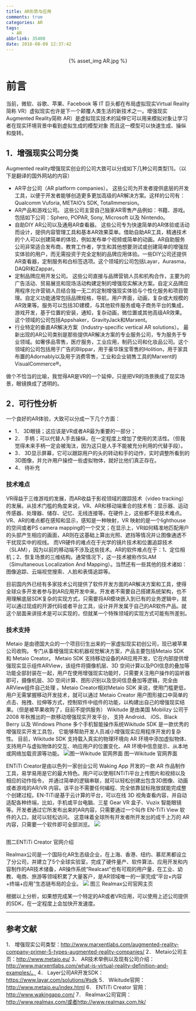 ```yaml
---
title: AR形势与应用
comments: true
categories: AR
tags:
  - AR
abbrlink: 35408
date: 2016-08-09 12:37:42
---
```


<center>{% asset_img AR.jpg %}</center>

# 前言
<p ID="div-border-left-red">当前，微软、谷歌、苹果、Facebook 等 IT 巨头都在布局虚拟现实Virtual Reality简称 VR）虚拟现实也许是下一个颠覆人类生活的新技术之一。增强现实Augmented Reality简称 AR）是虚拟现实技术的延伸它可以用来模拟对象让学习者在现实环境背景中看到虚拟生成的模型对象 而且这一模型可以快速生成、操纵和旋转。</p>

<!-- more -->

## 1．增强现实公司分类
Augmented reality增强现实创业的公司大致可以分成如下几种公司类型[1]。（以下是翻译的国外网站的内容）

-	AR平台公司（AR platform companies）。
这些公司为开发者提供底层的开发工具，以便于开发者能够创造更多更加高级的AR解决方案。这样的公司有：Qualcomm Vuforia, METAIO’s SDK, TotalImmersion。
-   AR产品和游戏公司。
这些公司主营自己独家AR零售产品例如：书籍、游戏。包括如下公司：Sphero, POPAR, Sony, Microsoft 以及 Nintendo。
-	自助DIY AR公司以及通用AR查看器。
这些公司专为快速简单的AR体验或活动而设计，提供内容管理工具和基本AR效果菜单。借助自助AR工具，精通技术的个人可以创建简单的体验，例如发布单个视频或简单的动画。AR自助服务公司非常适合发布商，教育工作者，学生和其他想要测试或创建简单的增强现实体验的用户，而无需投资于完全定制的品牌应用体验。一些DIY公司还提供AR查看器，定制服务和白标签选项。这个领域的公司包括Layar，Aurasma，DAQRI和Zappar。
-	定制品牌应用开发公司。
这些公司直接与品牌营销人员和机构合作，主要为的广告活动、贸易展览和现场活动构建定制的增强现实解决方案。自定义品牌应用程序允许营销人员结合独一无二的定制增强现实体验与个性化服务和项目管理。自定义功能通常包括品牌规格，导航，用户界面，动画，复杂或大规模的AR效果等。服务可以包括3D建模，与其他软件服务或电子商务平台的集成，游戏开发，基于位置的安装，通知，复杂动画，微位置或其他高级AR效果。这个领域的公司包括Appshaker，GravityJack和Marxent。
-	行业特定的垂直AR解决方案（Industry-specific vertical AR solutions）。
最新出现的AR公司类别是那些提供AR解决方案的专业服务公司，专为服务于专业领域。如奢侈品零售，医疗服务，工业应用，制药公司和化妆品公司。这个领域的公司包括用于广告的Blippar，用于豪华珠宝零售的Holition，用于家具布置的Adornably以及用于消费零售，工业和企业销售工具的Marxent的VisualCommerce®。

做个不恰当的比喻，我觉得AR是VR的一个延伸，只是把VR的场景换成了现实场景，眼镜换成了透明的。

## 2．可行性分析
一个良好的AR体验，大致可以分成一下几个方面：
- 1．	3D眼镜；这应该是VR或者AR最为重要的一部分；
- 2．	手柄；可以代替人手去操纵，在一定程度上增加了使用的灵活性。（但我觉得未来手柄一定会被淘汰，因为这只是人手不能被充分利用的代替手段）。
- 3．	3D显示屏幕，它可以跟踪用户的头的转动和手的动作，实时调整所看到的3D图像，并允许用户操控一些虚拟物体，就好比他们真正存在。
- 4．	待补充

###	技术难点
VR得益于三维游戏的发展，而AR收益于影视领域的跟踪技术（video tracking）的发展。从技术门槛的角度来说，VR、AR和移动端重合的技术有：显示器、运动传感器、处理器、储存、记忆、无线连接等。在硬件上，这些都不是技术难点。
VR、AR的难点都在感知和显示，感知是一种映射，VR 映射的是一个lighthouse的空间或者PS camera mapping的一个交叉；在显示上，VR如何精准地匹配用户的头部产生相应的画面，AR则在这基础上算出光照、遮挡等情况并让图像通透不干扰现实中的视线。
而VR硬件的难点在于光学的镜片技术和位置追踪技术（SLAM），因为以前的移动端不涉及这些技术。AR的软件难点在于：1、定位相机；2、恢复场景的三维结构。通常情况下，这一技术被称作SLAM（Simultaneous Localization And Mapping）。当然还有一些其他的技术诸如：图像追踪、云端视觉搜索、人脸和表情追踪等。

目前国内外已经有多家技术公司提供了软件开发方面的AR解决方案和工具，使得全球众多开发者参与到AR应用开发中来。开发者不需要自己搭建系统架构，也不用理解底层SDK复杂的实现方式，只需要将AR模块嵌入到已有的业务逻辑中，就可以通过现成的开源代码或者平台工具，设计并开发属于自己的AR软件产品。就这个层面来讲技术是可以实现的，但就某一个特殊领域的实现方式可能有所差别。

###	技术支持
Metaio 是由德国大众的一个项目衍生出来的一家虚拟现实初创公司，现已被苹果公司收购。 专门从事增强现实和机器视觉解决方案，产品主要包括Metaio SDK 和 Metaio Creator。 Metaio SDK 支持移动设备的AR应用开发，它在内部提供增强现实显示组件ARView，该组件将摄像机层、3D 空间计算以及POI信息的叠加等功能全部封装在一起，用户在使用增强现实功能时，只需要关注用户操作的监听器即可，摄像机层、3D 空间计算、图形识别以及空间信息叠加等逻辑，完全由ARView组件自己处理 。Metaio Creator相对Metaio SDK 来说，使用门槛更低，用户无需掌握移动开发技术，就可以通过 Metaio Creator 用户图形接口中简单的点击、拖拽、拉伸等方式，控制软件中组件的功能，以构建出自己的增强现实结果。（但是被苹果收购了，目前不提供服务）
Wikitude 是由美国 Mobilizy 公司于 2008 年秋推出的一款移动增强现实开发平台， 支持 Android、 iOS、Black Berry 以及 Windows Phone 多个手机智能操作系统Wikitude SDK 是一款优秀的增强现实开发工具包， 它能够帮助开发人员减小增强现实应用程序开发的复杂性。 目前，Wikitude SDK 支持载入真实的物理环境向 AR 环境中添加虚拟物体、支持用户与虚拟物体的交互、响应用户的位置变化、AR 环境中信息提示、从本地或网络加载资源等功能。
![图一Wikitude 官网界面](http://www.wikitude.com/wp-content/uploads/2016/04/160405_WT_HomeSlider_Image_3D-Tracking.png)
图一Wikitude 官网界面

ENTiTi Creator是由以色列一家创业公司 Waking App 开发的一款 AR 作品制作工具，易学易用是它的最大特色。用户可以使用ENTiTi平台上传图片和视频以及相应的动作指令， 并通过简单的逻辑串联，就可以轻松创建出包含3D图像、动画或者游戏的AR/VR 内容。该平台不需要任何编程、完全依靠鼠标拖放就能完成整个创建过程。EN-TiTi是基于云计算的平台，可以在线 3D 视角查看内容，并自动适配各种终端，比如，手机或平台电脑、三星 Gear VR 盒子、Vuzix 智能眼镜等。开发者通过它所发布出来的AR内容，只需要通过一个叫作 EN-TiTi View 软件的入口，就可以轻松访问。 这意味着全球所有开发者所开发出的成千上万的 AR 内容，只需要一个软件即可全部浏览。
![](http://i1.piimg.com/567571/4738bb1d449bd227.jpg)
<center><embed src=".././images/realmax.jpg" ></center>

图二ENTiTi Creator 官网介绍

Realmax公司是一个国际化AR生态级企业，在上海、香港、纽约、慕尼黑都设立了分公司，并建立了5个全球实验室，完成了硬件量产、软件算法、应用开发和内容制作的AR技术储备，AR操作系统“Realcast”也有可观的用户量，在工业、幼教、电商、旅游等领域积累了大量客户，是AR领域唯一的一家完成“平台+内容+终端+应用”生态链布局的企业。
![](http://i1.piimg.com/567571/f4e18a5fdef099fb.jpg)
图三 Realmax公司官网主页

根据以上分析，如果想完成某一个特定的AR或者VR应用，可以使用上述公司提供的SDK，在一定程度上会加快开发速度。
***
## 参考文献
1．	增强现实公司类型：http://www.marxentlabs.com/augmented-reality-company-primer-5-types-augmented-reality-companies/
2．	Metaio公司主页：http://www.metaio.eu/
3．	AR技术举例以及现有公司介绍：http://www.marxentlabs.com/what-is-virtual-reality-definition-and-examples/。
4．	Layer公司AR开发SDK：https://www.layar.com/solutions/#sdk
5．	Wikitude官网：http://www.metaio.eu/index.html
6．	ENTiTi Creator 官网：http://www.wakingapp.com/
7．	Realmax公司官网：http://www.realmax.com/或者http://www.realmax.com.hk/






<!-- more -->




